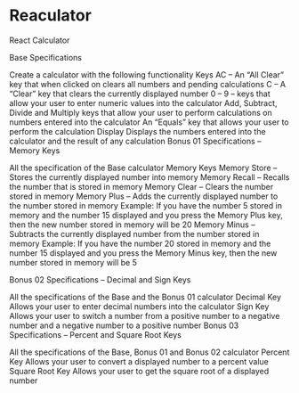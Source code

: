 # Reaculator
React Calculator

Base Specifications

Create a calculator with the following functionality
Keys
AC – An “All Clear” key that when clicked on clears all numbers and pending calculations
C – A “Clear” key that clears the currently displayed number
0 – 9 – keys that allow your user to enter numeric values into the calculator
Add, Subtract, Divide and Multiply keys that allow your user to perform calculations on numbers entered into the calculator
An “Equals” key that allows your user to perform the calculation
Display
Displays the numbers entered into the calculator and the result of any calculation
Bonus 01 Specifications – Memory Keys

All the specification of the Base calculator
Memory Keys
Memory Store – Stores the currently displayed number into memory
Memory Recall – Recalls the number that is stored in memory
Memory Clear – Clears the number stored in memory
Memory Plus – Adds the currently displayed number to the number stored in memory
Example:
If you have the number 5 stored in memory and the number 15 displayed and you press the Memory Plus key, then the new number stored in memory will be 20
Memory Minus – Subtracts the currently displayed number from the number stored in memory
Example:
If you have the number 20 stored in memory and the number 15 displayed and you press the Memory Minus key, then the new number stored in memory will be 5
 

 

Bonus 02 Specifications – Decimal and Sign Keys

 

All the specifications of the Base and the Bonus 01 calculator
Decimal Key
Allows your user to enter decimal numbers into the calculator
Sign Key
Allows your user to switch a number from a positive number to a negative number and a negative number to a positive number
Bonus 03 Specifications – Percent and Square Root Keys

All the specifications of the Base, Bonus 01 and Bonus 02 calculator
Percent Key
Allows your user to convert a displayed number to a percent value
Square Root Key
Allows your user to get the square root of a displayed number 

